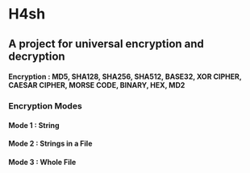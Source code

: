 # H4sh
## A project for universal encryption and decryption

#### Encryption : MD5, SHA128, SHA256, SHA512, BASE32, XOR CIPHER, CAESAR CIPHER, MORSE CODE, BINARY, HEX, MD2

### Encryption Modes
#### Mode 1 : String
#### Mode 2 : Strings in a File
#### Mode 3 : Whole File

